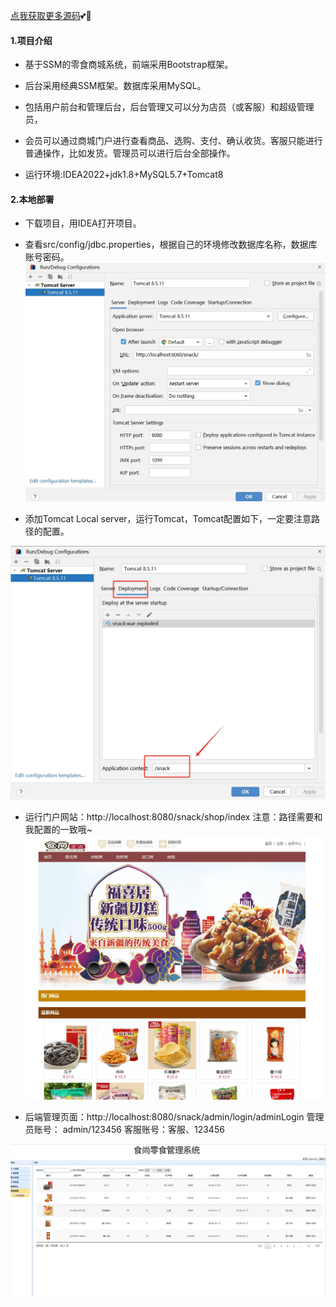 [点我获取更多源码](https://blog.xyrobot.top/blog)💕🤞

#### 1.项目介绍

- 基于SSM的零食商城系统，前端采用Bootstrap框架。

- 后台采用经典SSM框架。数据库采用MySQL。

- 包括用户前台和管理后台，后台管理又可以分为店员（或客服）和超级管理员，

- 会员可以通过商城门户进行查看商品、选购、支付、确认收货。客服只能进行普通操作，比如发货。管理员可以进行后台全部操作。

- 运行环境:IDEA2022+jdk1.8+MySQL5.7+Tomcat8 

#### 2.本地部署

- 下载项目，用IDEA打开项目。

- 查看src/config/jdbc.properties，根据自己的环境修改数据库名称，数据库账号密码。
![输入图片说明](1.png)

- 添加Tomcat Local server，运行Tomcat，Tomcat配置如下，一定要注意路径的配置。

![输入图片说明](2.png)


- 运行门户网站：http://localhost:8080/snack/shop/index  注意：路径需要和我配置的一致哦~
![输入图片说明](3.png)

- 后端管理页面：http://localhost:8080/snack/admin/login/adminLogin 管理员账号： admin/123456   客服账号：客服、123456

![输入图片说明](4.png)